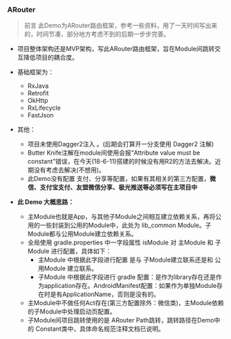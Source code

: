 ### ARouter

> 前言 此Demo为ARouter路由框架，参考一些资料，用了一天时间写出来的，时间节凑，部分地方考虑不到的后期一步步完善。

* 项目整体架构还是MVP架构，写此ARouter路由框架，旨在Module间跳转交互降低项目的耦合度。
* 基础框架为：
    * RxJava
    * Retrofit
    * OkHttp
    * RxLifecycle
    * FastJson
* 其他：
    * 项目未使用Dagger2注入 。(后期会打算开一分支使用 Dagger2 注解)
    * Butter Knife注解在module间使用会报“Attribute value must be constant”错误，在今天(18-6-11)搭建的时候没有用R2的方法去解决。近期没有考虑去解决(不想用)。
    * 此Demo没有配置 支付、分享等配置，如果有其相关的第三方配置，**微信、支付宝支付、友盟微信分享、极光推送等必须写在主项目中**

* **此 Demo 大概思路：**
    * 主Module也就是App，与其他子Module之间相互建立依赖关系，再将公用的一些封装到公用的Module中，此处为 lib_common Module。子Module都与公用Module建立依赖关系。
    * 全局使用 gradle.properties 中一字段属性 isModule 对 主Module 和 子Module 进行配置，具体如下：
        * 主Module 中根据此字段进行配置 是与 子Module建立联系还是和 公用Module 建立联系。
        * 子Module 中根据此字段进行 gradle 配置：是作为library存在还是作为application存在。AndroidManifest配置：如果作为单独Module存在时是有ApplicationName，否则是没有的。
    * 主Module中不做任何Act存在(第三方配置除外：微信类)，主Module依赖的子Module中处理启动页配置。
    * 子Module间项目跳转使用的是 ARouter Path跳转，跳转路径在Demo中的 Constant类中，具体命名规范注释文档已说明。
